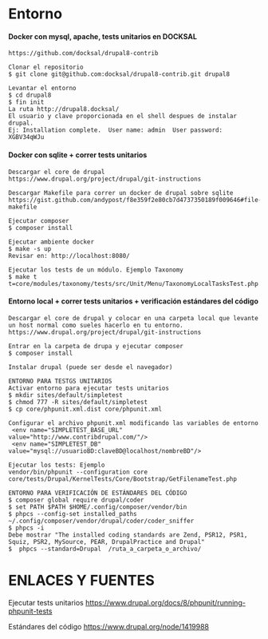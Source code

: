 Entorno
========
#### Docker con mysql, apache, tests unitarios en DOCKSAL
```
https://github.com/docksal/drupal8-contrib

Clonar el repositorio
$ git clone git@github.com:docksal/drupal8-contrib.git drupal8

Levantar el entorno
$ cd drupal8
$ fin init
La ruta http://drupal8.docksal/ 
El usuario y clave proporcionada en el shell despues de instalar drupal.
Ej: Installation complete.  User name: admin  User password: XGBV34qWJu  

```

#### Docker con sqlite + correr tests unitarios
```
Descargar el core de drupal
https://www.drupal.org/project/drupal/git-instructions

Descargar Makefile para correr un docker de drupal sobre sqlite
https://gist.github.com/andypost/f8e359f2e80cb7d4737350189f009646#file-makefile

Ejecutar composer
$ composer install 

Ejecutar ambiente docker
$ make -s up
Revisar en: http://localhost:8080/

Ejecutar los tests de un módulo. Ejemplo Taxonomy
$ make t t=core/modules/taxonomy/tests/src/Unit/Menu/TaxonomyLocalTasksTest.php
```
#### Entorno local + correr tests unitarios + verificación estándares del código
```
Descargar el core de drupal y colocar en una carpeta local que levante un host normal como sueles hacerlo en tu entorno.
https://www.drupal.org/project/drupal/git-instructions

Entrar en la carpeta de drupa y ejecutar composer
$ composer install 

Instalar drupal (puede ser desde el navegador)

ENTORNO PARA TESTGS UNITARIOS
Activar entorno para ejecutar tests unitarios
$ mkdir sites/default/simpletest
$ chmod 777 -R sites/default/simpletest
$ cp core/phpunit.xml.dist core/phpunit.xml

Configurar el archivo phpunit.xml modificando las variables de entorno
 <env name="SIMPLETEST_BASE_URL" value="http://www.contribdrupal.com/"/>
 <env name="SIMPLETEST_DB" value="mysql://usuarioBD:claveBD@localhost/nombreBD"/>

Ejecutar los tests: Ejemplo
vendor/bin/phpunit --configuration core core/tests/Drupal/KernelTests/Core/Bootstrap/GetFilenameTest.php

ENTORNO PARA VERIFICACIÓN DE ESTÁNDARES DEL CÓDIGO
$ composer global require drupal/coder
$ set PATH $PATH $HOME/.config/composer/vendor/bin
$ phpcs --config-set installed_paths ~/.config/composer/vendor/drupal/coder/coder_sniffer
$ phpcs -i
Debe mostrar "The installed coding standards are Zend, PSR12, PSR1, Squiz, PSR2, MySource, PEAR, DrupalPractice and Drupal"
$  phpcs --standard=Drupal  /ruta_a_carpeta_o_archivo/
```
ENLACES Y FUENTES
=================
Ejecutar tests unitarios
https://www.drupal.org/docs/8/phpunit/running-phpunit-tests

Estándares del código
https://www.drupal.org/node/1419988

